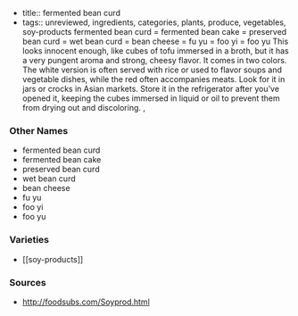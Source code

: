- title:: fermented bean curd
- tags:: unreviewed, ingredients, categories, plants, produce, vegetables, soy-products
fermented bean curd = fermented bean cake = preserved bean curd = wet bean curd = bean cheese = fu yu = foo yi = foo yu This looks innocent enough, like cubes of tofu immersed in a broth, but it has a very pungent aroma and strong, cheesy flavor. It comes in two colors. The white version is often served with rice or used to flavor soups and vegetable dishes, while the red often accompanies meats. Look for it in jars or crocks in Asian markets. Store it in the refrigerator after you've opened it, keeping the cubes immersed in liquid or oil to prevent them from drying out and discoloring. ,

### Other Names

* fermented bean curd
* fermented bean cake
* preserved bean curd
* wet bean curd
* bean cheese
* fu yu
* foo yi
* foo yu

### Varieties

* [[soy-products]]

### Sources
* http://foodsubs.com/Soyprod.html
